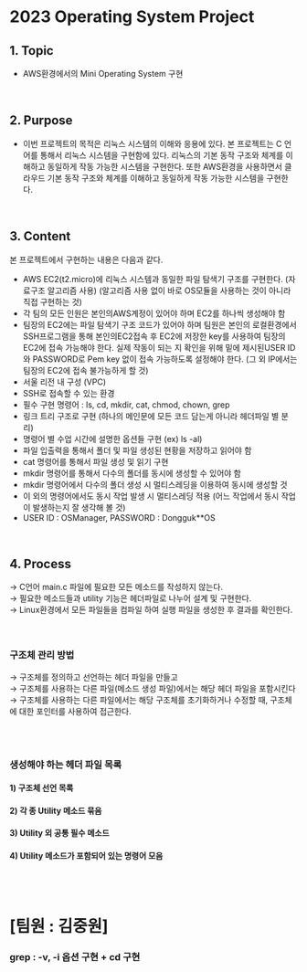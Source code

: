 # 2023 Operating System Project

## 1. Topic
- AWS환경에서의 Mini Operating System 구현 

<br>

## 2. Purpose
- 이번 프로젝트의 목적은 리눅스 시스템의 이해와 응용에 있다. 본 프로젝트는 C 언어를 통해서 리눅스 시스템을 구현함에 있다. 리눅스의 기본 동작 구조와 체계를 이해하고 동일하게 작동 가능한 시스템을 구현한다.
 또한 AWS환경을 사용하면서 클라우드 기본 동작 구조와 체계를 이해하고 동일하게 작동 가능한 시스템을 구현한다.

 <br>

## 3. Content
본 프로젝트에서 구현하는 내용은 다음과 같다.
- AWS EC2(t2.micro)에 리눅스 시스템과 동일한 파일 탐색기 구조를 구현한다. 
(자료구조 알고리즘 사용) (알고리즘 사용 없이 바로 OS모듈을 사용하는 것이 아니라 직접 구현하는 것)
- 각 팀의 모든 인원은 본인의AWS계정이 있어야 하며 EC2를 하나씩 생성해야 함
- 팀장의 EC2에는 파일 탐색기 구조 코드가 있어야 하며 팀원은 본인의 로컬환경에서 SSH프로그램을 통해 본인의EC2접속 후 EC2에 저장한 key를 사용하여 팀장의 EC2에 접속 가능해야 한다. 실제 작동이 되는 지 확인을 위해 밑에 제시된USER ID와 PASSWORD로 Pem key 없이 접속 가능하도록 설정해야 한다. (그 외 IP에서는 팀장의 EC2에 접속 불가능하게 할 것)
- 서울 리전 내 구성 (VPC)
- SSH로 접속할 수 있는 환경
- 필수 구현 명령어 : ls, cd, mkdir, cat, chmod, chown, grep
- 링크 트리 구조로 구현 (하나의 메인문에 모든 코드 담는게 아니라 헤더파일 별 분리)
- 명령어 별 수업 시간에 설명한 옵션들 구현 (ex) ls -al)
- 파일 입출력을 통해서 폴더 및 파일 생성된 현황을 저장하고 읽어야 함
- cat 명령어를 통해서 파일 생성 및 읽기 구현
- mkdir 명령어를 통해서 다수의 폴더를 동시에 생성할 수 있어야 함
- mkdir 명령어에서 다수의 폴더 생성 시 멀티스레딩을 이용하여 동시에 생성할 것
- 이 외의 명령어에서도 동시 작업 발생 시 멀티스레딩 적용
 (어느 작업에서 동시 작업이 발생하는지 잘 생각해 볼 것)
- USER ID : OSManager, PASSWORD : Dongguk**OS

<br>

## 4. Process
&rarr; C언어 main.c 파일에 필요한 모든 메소드를 작성하지 않는다. <br>
&rarr; 필요한 메소드들과 utility 기능은 헤더파일로 나누어 설계 및 구현한다. <br>
&rarr; Linux환경에서 모든 파일들을 컴파일 하여 실행 파일을 생성한 후 결과를 확인한다. <br> <br> <br>

### **구조체 관리 방법**
&rarr; 구조체를 정의하고 선언하는 헤더 파일을 만들고 <br>
&rarr; 구조체를 사용하는 다른 파일(메소드 생성 파일)에서는 해당 헤더 파일을 포함시킨다 <br>
&rarr; 구조체를 사용하는 다른 파일에서는 해당 구조체를 초기화하거나 수정할 때, 구조체에 대한 포인터를 사용하여 접근한다. <br>

<br> <br>

### **생성해야 하는 헤더 파일 목록**
#### 1) 구조체 선언 목록
#### 2) 각 종 Utility 메소드 묶음
#### 3) Utility 외 공통 필수 메소드
#### 4) Utility 메소드가 포함되어 있는 명령어 모음

<br>


<br>

# [팀원 : 김중원]
### grep : -v, -i 옵션 구현 + cd 구현
